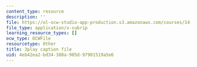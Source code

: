 ```yaml
---
content_type: resource
description: ''
file: https://ol-ocw-studio-app-production.s3.amazonaws.com/courses/14-01sc-principles-of-microeconomics-fall-2011/4eb42ea2bd34388a905d97901519a5e6_WRuAAoyEmY0.srt
file_type: application/x-subrip
learning_resource_types: []
ocw_type: OCWFile
resourcetype: Other
title: 3play caption file
uid: 4eb42ea2-bd34-388a-905d-97901519a5e6
---
```

